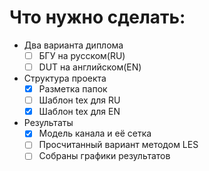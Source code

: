 # Что нужно сделать:

- Два варианта диплома
  - [ ] БГУ на русском(RU)
  - [ ] DUT на английском(EN)
- Структура проекта
  - [x] Разметка папок
  - [ ] Шаблон tex для RU
  - [x] Шаблон tex для EN
- Результаты
  - [x] Модель канала и её сетка
  - [ ] Просчитанный вариант методом LES
  - [ ] Собраны графики результатов
